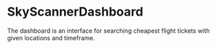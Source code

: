 # SkyScannerDashboard

The dashboard is an interface for searching cheapest flight tickets with given locations and timeframe.
